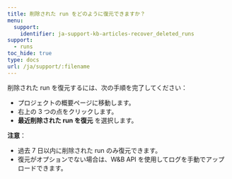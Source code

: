 ```yaml
---
title: 削除された run をどのように復元できますか？
menu:
  support:
    identifier: ja-support-kb-articles-recover_deleted_runs
support:
  - runs
toc_hide: true
type: docs
url: /ja/support/:filename
---
```

削除された run を復元するには、次の手順を完了してください：

- プロジェクトの概要ページに移動します。
- 右上の 3 つの点をクリックします。
- **最近削除された run を復元** を選択します。

**注意**：
- 過去 7 日以内に削除された run のみ復元できます。
- 復元がオプションでない場合は、W&B API を使用してログを手動でアップロードできます。